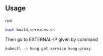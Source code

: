 ## Usage

run

```bash
bash build_services.sh
```

Then go to EXTERNAL-IP given by command

```bash
kubectl -n kong get service kong-proxy
```